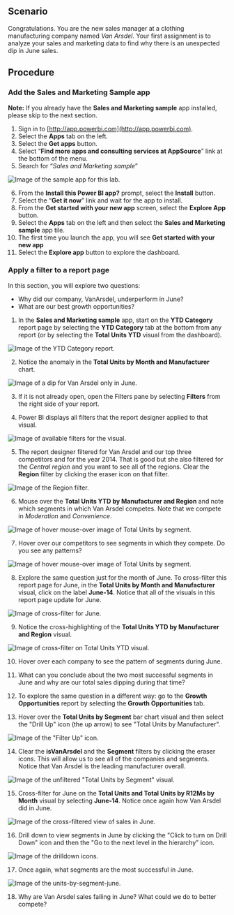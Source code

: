 <!---TODO: Remove 
## Learning objectives

At the end of lab, you will be able to perform the following tasks: 
- Install a power BI app
- Filter a Power BI dashboard
- Analyze the data that makes up a visual
- Sort data and apply cross-filtering to a report

Estimated time to finish this lab: 20 to 30 minutes
---->

## Scenario

Congratulations. You are the new sales manager at a clothing manufacturing company named *Van Arsdel*. Your first assignment is to analyze your sales and marketing data to find why there is an unexpected dip in June sales. 

## Procedure

### Add the Sales and Marketing Sample app

**Note:** If you already have the **Sales and Marketing sample** app installed, please skip to the next section.

1. Sign in to [http://app.powerbi.com](http://app.powerbi.com).
2. Select the **Apps** tab on the left.
3. Select the **Get apps** button.
4. Select “**Find more apps and consulting services at AppSource**” link at the bottom of the menu.
5. Search for “_Sales and Marketing sample_”  

![Image of the sample app for this lab.](../media/lab-2/power-bi-top-app-results.png)

6. From the **Install this Power BI app?** prompt, select the **Install** button.
7.  Select the “**Get it now**” link and wait for the app to install.
8. From the **Get started with your new app** screen, select the **Explore App** button. 
9.  Select the **Apps** tab on the left and then select the **Sales and Marketing sample** app tile.
10.  The first time you launch the app, you will see **Get started with your new app**
11.  Select the **Explore app** button to explore the dashboard.

 ### Apply a filter to a report page

In this section, you will explore two questions:

*   Why did our company, VanArsdel, underperform in June?
*   What are our best growth opportunities?

1.  In the **Sales and Marketing sample** app, start on the **YTD Category** report page by selecting the **YTD Category** tab at the bottom from any report (or by selecting the **Total Units YTD** visual from the dashboard).

![Image of the YTD Category report.](../media/lab-2/power-bi-ytd-category-report.png)


2. Notice the anomaly in the **Total Units by Month and Manufacturer** chart. 

![Image of a dip for Van Arsdel only in June.](../media/lab-2/power-bi-june-dip.png)

3.  If it is not already open, open the Filters pane by selecting **Filters** from the right side of your report.

4. Power BI displays all filters that the report designer applied to that visual.

![Image of available filters for the visual.](../media/lab-2/power-bi-lab-filters.png)

5. The report designer filtered for Van Arsdel and our top three competitors and for the year 2014. That is good but she also filtered for the *Central region* and you want to see all of the regions. Clear the **Region** filter by clicking the eraser icon on that filter.

![Image of the Region filter.](../media/lab-2/power-bi-region-filter.png)

6. Mouse over the **Total Units YTD by Manufacturer and Region** and note which segments in which Van Arsdel competes. Note that we compete in *Moderation* and *Convenience*.

![Image of hover mouse-over image of Total Units by segment.](../media/lab-2/power-bi-hover-1.png)

7. Hover over our competitors to see segments in which they compete. Do you see any patterns?

![Image of hover mouse-over image of Total Units by segment.](../media/lab-2/power-bi-hover-2.png)

8.  Explore the same question just for the month of June. To cross-filter this report page for June, in the **Total Units by Month and Manufacturer** visual, click on the label **June-14**. Notice that all of the visuals in this report page update for June. 

![Image of cross-filter for June.](../media/lab-2/power-bi-crossfilter-for-june.png)

9.  Notice the cross-highlighting of the **Total Units YTD by Manufacturer and Region** visual. 

![Image of cross-filter on Total Units YTD visual.](../media/lab-2/power-bi-visual-crossfilter-highlights.png)

10.  Hover over each company to see the pattern of segments during June.

11.  What can you conclude about the two most successful segments in June and why are our total sales dipping during that time?

12.  To explore the same question in a different way: go to the **Growth Opportunities** report by selecting the **Growth Opportunities** tab.

13. Hover over the **Total Units by Segment** bar chart visual and then select the "Drill Up" icon (the up arrow) to see "Total Units by Manufacturer". 

![Image of the "Filter Up" icon.](../media/lab-2/power-bi-filter-up-icon.png)

14. Clear the **isVanArsdel** and the **Segment** filters by clicking the eraser icons. This will allow us to see all of the companies and segments. Notice that Van Arsdel is the leading manufacturer overall. 

![Image of the unfiltered "Total Units by Segment" visual.](../media/lab-2/power-bi-total-units-manufacturer.png)

15.  Cross-filter for June on the **Total Units and Total Units by R12Ms by Month** visual by selecting **June-14**. Notice once again how Van Arsdel did in June.

![Image of the cross-filtered view of sales in June.](../media/lab-2/power-bi-crossfilter-june-total-units.png)

16. Drill down to view segments in June by clicking the "Click to turn on Drill Down" icon and then the "Go to the next level in the hierarchy" icon. 

![Image of the drilldown icons.](../media/lab-2/power-bi-drilldown.png)

17. Once again, what segments are the most successful in June.

![Image of the units-by-segment-june.](../media/lab-2/power-bi-segments-in-june.png)

18. Why are Van Arsdel sales failing in June? What could we do to better compete? 